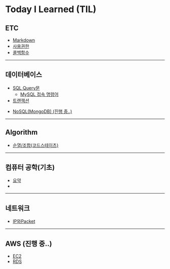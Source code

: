 # **Today I Learned (TIL)**

## ETC
* [Markdown](./til/Markdown.md)
* [사용권한](./til/사용권한.md)
* [콜백함수](./til/콜백함수.md)

___
## 데이터베이스
* [SQL Query문](./til/DB/SQL_Query.md)
  + [MySQL 접속 명령어](./til/DB/MySQL_명령어.md)
* [트랜잭션](./til/DB/트랜잭션.md)
<!-- * [MVC](./til/DB/MVC.md)
* [ORM](./til/DB/ORM.md) -->
* [NoSQL(MongoDB) (진행 중..)](./til/DB/NoSQL.md)

___
## Algorithm
* [순열/조합(코드스테이츠)](./til/순열&조합.md)
<!-- * ___
## 인증/보안 (작성 중)
* [HTTPS](./til/인증보안/)
* [Cookie](./til/인증보안/)
* [Session](./til/인증보안/)
* [Token](./til/인증보안/)
* [OAuth](./til/인증보안/) -->
___
## 컴퓨터 공학(기초)
* [요약](./til/CS/checkpoint.md)
*

___
## 네트워크
* [IP와Packet](./til/네트워크/IP와Packet.md)

___
## AWS (진행 중..)
* [EC2](./til/AWS/EC2.md)
* [RDS](./til/AWS/RDS.md)



